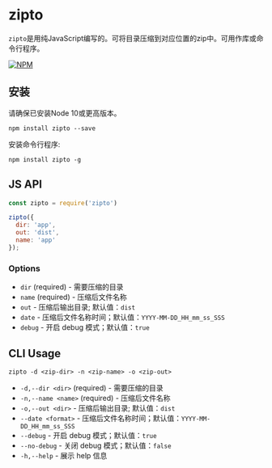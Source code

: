 # zipto

`zipto`是用纯JavaScript编写的。可将目录压缩到对应位置的zip中。可用作库或命令行程序。

[![NPM](https://nodei.co/npm/zipto.png?global=true)](https://npm.im/zipto)

## 安装

请确保已安装Node 10或更高版本。

```shell
npm install zipto --save
```

安装命令行程序:

```shell
npm install zipto -g
```

## JS API

```javascript
const zipto = require('zipto')

zipto({
  dir: 'app',
  out: 'dist',
  name: 'app'
});
```

### Options

- `dir` (required) - 需要压缩的目录
- `name` (required) - 压缩后文件名称
- `out` - 压缩后输出目录; 默认值：`dist`
- `date` - 压缩后文件名称时间；默认值：`YYYY-MM-DD_HH_mm_ss_SSS`
- `debug` - 开启 debug 模式；默认值：`true`

## CLI Usage

```shell
zipto -d <zip-dir> -n <zip-name> -o <zip-out>
```

- `-d,--dir <dir>` (required) - 需要压缩的目录
- `-n,--name <name>` (required) - 压缩后文件名称
- `-o,--out <dir>` - 压缩后输出目录; 默认值：`dist`
- `--date <format>` - 压缩后文件名称时间；默认值：`YYYY-MM-DD_HH_mm_ss_SSS`
- `--debug` - 开启 debug 模式；默认值：`true`
- `--no-debug` - 关闭 debug 模式；默认值：`false`
- `-h,--help` - 展示 help 信息
